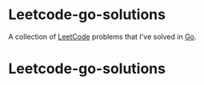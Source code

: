# Leetcode-go-solutions

A collection of [LeetCode](https://leetcode.com/) problems that I've solved in
[Go](https://golang.org/).
# Leetcode-go-solutions
